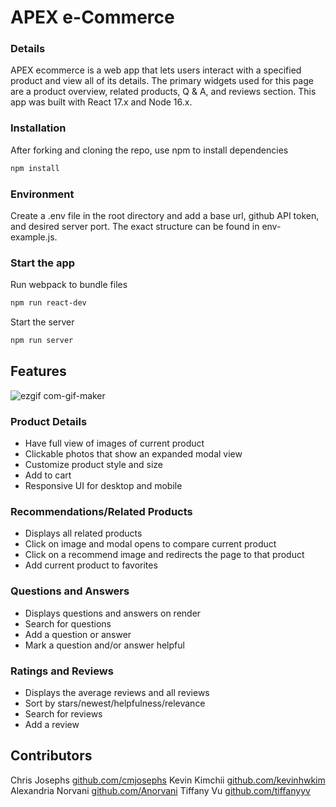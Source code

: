 # APEX e-Commerce

### Details
APEX ecommerce is a web app that lets users interact with a specified product and view all of its details. The primary widgets used for this page are a product overview, related products, Q & A, and reviews section. This app was built with React 17.x and Node 16.x.

### Installation
After forking and cloning the repo, use npm to install dependencies
```bash
npm install
```
### Environment
Create a .env file in the root directory and add a base url, github API token, and desired server port. The exact structure can be found in env-example.js.

### Start the app
Run webpack to bundle files
```bash
npm run react-dev
```
Start the server
```bash
npm run server
```

## Features

![ezgif com-gif-maker](https://user-images.githubusercontent.com/91804693/160254753-b144724a-0247-4c62-9e3b-3d0a8e7e586c.gif)

### Product Details
- Have full view of images of current product
- Clickable photos that show an expanded modal view
- Customize product style and size
- Add to cart
- Responsive UI for desktop and mobile

### Recommendations/Related Products
- Displays all related products
- Click on image and modal opens to compare current product
- Click on a recommend image and redirects the page to that product
- Add current product to favorites

### Questions and Answers
- Displays questions and answers on render
- Search for questions
- Add a question or answer
- Mark a question and/or answer helpful

### Ratings and Reviews
- Displays the average reviews and all reviews
- Sort by stars/newest/helpfulness/relevance
- Search for reviews
- Add a review

## Contributors
Chris Josephs [github.com/cmjosephs](github.com/cmjosephs)
Kevin Kimchii [github.com/kevinhwkim](github.com/kevinhwkim)
Alexandria Norvani [github.com/Anorvani](github.com/Anorvani)
Tiffany Vu [github.com/tiffanyyv](github.com/tiffanyyv)
